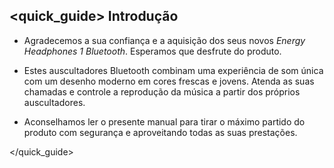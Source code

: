 ## <quick_guide> Introdução

*	Agradecemos a sua confiança e a aquisição dos seus novos *Energy Headphones 1 Bluetooth*.  Esperamos que desfrute do produto.

*	Estes auscultadores Bluetooth combinam uma experiência de som única com um desenho moderno em cores frescas e jovens. Atenda as suas chamadas e controle a reprodução da música a partir dos próprios auscultadores. 

* Aconselhamos ler o presente manual para tirar o máximo partido do produto com segurança e aproveitando todas as suas prestações.

</unique> </quick_guide>


